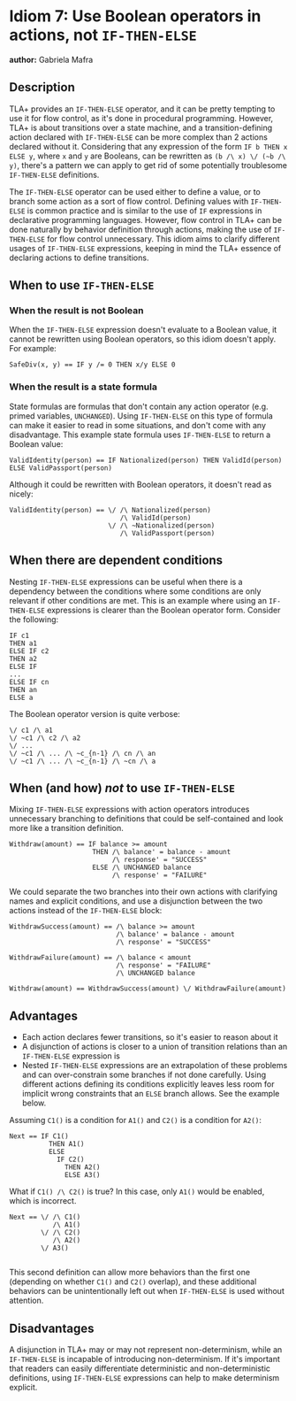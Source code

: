 # Idiom 7: Use Boolean operators in actions, not `IF-THEN-ELSE`

**author:** Gabriela Mafra

## Description

TLA+ provides an `IF-THEN-ELSE` operator, and it can be pretty tempting to use it for flow control, as it's done in procedural programming. However, TLA+ is about transitions over a state machine, and a transition-defining action declared with `IF-THEN-ELSE` can be more complex than 2 actions declared without it. Considering that any expression of the form `IF b THEN x ELSE y`, where `x` and `y` are Booleans, can be rewritten as `(b /\ x) \/ (~b /\ y)`, there's a pattern we can apply to get rid of some potentially troublesome `IF-THEN-ELSE` definitions.

The `IF-THEN-ELSE` operator can be used either to define a value, or to branch some action as a sort of flow control. Defining values with `IF-THEN-ELSE` is common practice and is similar to the use of `IF` expressions in declarative programming languages. However, flow control in TLA+ can be done naturally by behavior definition through actions, making the use of `IF-THEN-ELSE` for flow control unnecessary. This idiom aims to clarify different usages of `IF-THEN-ELSE` expressions, keeping in mind the TLA+ essence of declaring actions to define transitions. 

## When to use `IF-THEN-ELSE`

### When the result is not Boolean

When the `IF-THEN-ELSE` expression doesn't evaluate to a Boolean value, it cannot be rewritten using Boolean operators, so this idiom doesn't apply. For example:

```tla
SafeDiv(x, y) == IF y /= 0 THEN x/y ELSE 0
```

### When the result is a state formula

State formulas are formulas that don't contain any action operator (e.g. primed variables, `UNCHANGED`). Using `IF-THEN-ELSE` on this type of formula can make it easier to read in some situations, and don't come with any disadvantage. This example state formula uses `IF-THEN-ELSE` to return a Boolean value: 

```tla
ValidIdentity(person) == IF Nationalized(person) THEN ValidId(person) ELSE ValidPassport(person)
```

Although it could be rewritten with Boolean operators, it doesn't read as nicely:

```tla
ValidIdentity(person) == \/ /\ Nationalized(person)
                            /\ ValidId(person)
                         \/ /\ ~Nationalized(person)
                            /\ ValidPassport(person)
```

## When there are dependent conditions

Nesting `IF-THEN-ELSE` expressions can be useful when there is a dependency between the conditions where some conditions are only relevant if other conditions are met. This is an example where using an `IF-THEN-ELSE` expressions is clearer than the Boolean operator form. Consider the following:

```tla
IF c1
THEN a1
ELSE IF c2
THEN a2
ELSE IF
...
ELSE IF cn
THEN an
ELSE a 
```

The Boolean operator version is quite verbose:

```tla
\/ c1 /\ a1
\/ ~c1 /\ c2 /\ a2
\/ ...
\/ ~c1 /\ ... /\ ~c_{n-1} /\ cn /\ an
\/ ~c1 /\ ... /\ ~c_{n-1} /\ ~cn /\ a
```

## When (and how) *not* to use `IF-THEN-ELSE`

Mixing `IF-THEN-ELSE` expressions with action operators introduces unnecessary branching to definitions that could be self-contained and look more like a transition definition. 

```tla
Withdraw(amount) == IF balance >= amount 
                     THEN /\ balance' = balance - amount
                          /\ response' = "SUCCESS"
                     ELSE /\ UNCHANGED balance
                          /\ response' = "FAILURE"
```

We could separate the two branches into their own actions with clarifying names and explicit conditions, and use a disjunction between the two actions instead of the `IF-THEN-ELSE` block:

```tla
WithdrawSuccess(amount) == /\ balance >= amount 
                           /\ balance' = balance - amount
                           /\ response' = "SUCCESS"
                            
WithdrawFailure(amount) == /\ balance < amount 
                           /\ response' = "FAILURE"
                           /\ UNCHANGED balance 
                            
Withdraw(amount) == WithdrawSuccess(amount) \/ WithdrawFailure(amount)
```

## Advantages

- Each action declares fewer transitions, so it's easier to reason about it
- A disjunction of actions is closer to a union of transition relations than an `IF-THEN-ELSE` expression is
- Nested `IF-THEN-ELSE` expressions are an extrapolation of these problems and can over-constrain some branches if not done carefully. Using different actions defining its conditions explicitly leaves less room for implicit wrong constraints that an `ELSE` branch allows. See the example below.

Assuming `C1()` is a condition for `A1()` and `C2()` is a condition for `A2()`:

```tla
Next == IF C1() 
          THEN A1()
          ELSE 
            IF C2() 
              THEN A2()
              ELSE A3()
```

What if `C1() /\ C2()` is true? In this case, only `A1()` would be enabled, which is incorrect. 

```tla
Next == \/ /\ C1()
           /\ A1()
        \/ /\ C2()
           /\ A2()
        \/ A3()
           
```

This second definition can allow more behaviors than the first one (depending on whether `C1()` and `C2()` overlap), and these additional behaviors can be unintentionally left out when `IF-THEN-ELSE` is used without attention.

## Disadvantages

A disjunction in TLA+ may or may not represent non-determinism, while an `IF-THEN-ELSE` is incapable of introducing non-determinism. If it's important that readers can easily differentiate deterministic and non-deterministic definitions, using `IF-THEN-ELSE` expressions can help to make determinism explicit.
